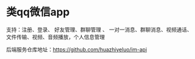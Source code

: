 # 类qq微信app

支持：注册、登录、 好友管理、群聊管理 、 一对一消息、群聊消息、视频通话、文件传输、视频、音频播放，个人信息管理

后端服务仓库地址：https://github.com/huazhiyeluo/im-api

